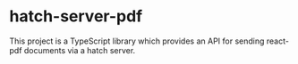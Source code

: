 # hatch-server-pdf
This project is a TypeScript library which provides an API for sending react-pdf documents via a hatch server.